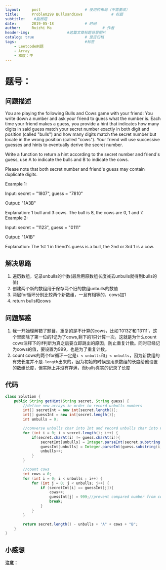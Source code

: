 ```yaml
---
layout:     post   				    # 使用的布局（不需要改）
title:      Problem299 BullsandCows				# 标题 
subtitle:    #副标题
date:       2019-05-18				# 时间
author:     Ruizhi Ma 						# 作者
header-img:              	#这篇文章标题背景图片
catalog: true 						# 是否归档
tags:								#标签
    - Leetcode刷题
    - Array
    - 难度：中
---
```


# 题号：
## 问题描述
You are playing the following Bulls and Cows game with your friend: You write down a number and ask your friend to guess what the number is. Each time your friend makes a guess, you provide a hint that indicates how many digits in said guess match your secret number exactly in both digit and position (called "bulls") and how many digits match the secret number but locate in the wrong position (called "cows"). Your friend will use successive guesses and hints to eventually derive the secret number.

Write a function to return a hint according to the secret number and friend's guess, use A to indicate the bulls and B to indicate the cows. 

Please note that both secret number and friend's guess may contain duplicate digits.

Example 1:

Input: secret = "1807", guess = "7810"

Output: "1A3B"

Explanation: 1 bull and 3 cows. The bull is 8, the cows are 0, 1 and 7.
Example 2:

Input: secret = "1123", guess = "0111"

Output: "1A1B"

Explanation: The 1st 1 in friend's guess is a bull, the 2nd or 3rd 1 is a cow.

## 解决思路
1. 遍历数组，记录unbulls的个数(最后用原数组长度减去unbulls就得到bulls的值)  
2. 创建两个新的数组用于保存两个旧的数组unbulls的数值  
3. 两层for循环分别比较两个新数组，一旦有相等的，cows加1  
4. return bulls和cows  

## 问题解惑
1. 我一开始理解错了题目，重复的是不计算的cows，比如‘10132’和‘13111’，这个里面除了第一位的1记为了cows,剩下的1只计算一次。这就是为什么count cows注释下的if判断为真之后要立即跳出的原因，防止重复计数。同时已经记为cows的值，要设置为999，也是为了重复计数。  
2. count cows的两个for循环一定是```i < unbulls```和```j < unbulls```，因为新数组的有效长度并不是```.length```出来的，因为初始的时候是用原数组的长度给他设置的数组长度，但实际上并没有存满，而bulls真实的记录了长度   

## 代码
```java
class Solution {
    public String getHint(String secret, String guess) {
        //define new arrays in order to record unbulls numbers
        int[] secretInt = new int[secret.length()];
        int[] guessInt = new int[secret.length()];
        int unbulls = 0;

        //converse unbulls char into Int and record unbulls char into new arrays.
        for (int i = 0; i < secret.length(); i++) {
            if(secret.charAt(i) != guess.charAt(i)){
                secretInt[unbulls] = Integer.parseInt(secret.substring(i, i+1));
                guessInt[unbulls] = Integer.parseInt(guess.substring(i, i+1));
                unbulls++;
            }
        }

        //count cows
        int cows = 0;
        for (int i = 0; i < unbulls ; i++) {
            for (int j = 0; j < unbulls; j++) {
                if (secretInt[i] == guessInt[j]){
                    cows++;
                    guessInt[j] = 999;//prevent compared number from comparing again
                    break;
                }
            }
        }

        return secret.length() - unbulls + "A" + cows + "B";
    }
}
```

## 小感想
**注意：**